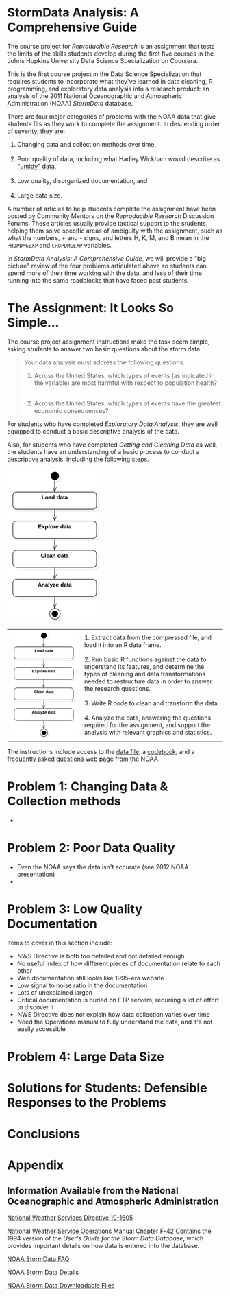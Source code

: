 # StormData Analysis: A Comprehensive Guide

The course project for *Reproducible Research* is an assignment that tests the limits of the skills students develop during the first five courses in the Johns Hopkins University Data Science Specialization on Coursera.

This is the first course project in the Data Science Specialization that requires students to incorporate what they've learned in data cleaning, R programming, and exploratory data analysis into a research product: an analysis of the 2011 National Oceanographic and Atmospheric Administration (NOAA) *StormData* database.

There are four major categories of problems with the NOAA data that give students fits as they work to complete the assignment. In descending order of severity, they are:

1. Changing data and collection methods over time, <br><br>
2. Poor quality of data, including what Hadley Wickham would describe as ["untidy" data](http://bit.ly/2nyw5Ci), <br><br>
3. Low quality, disorganized documentation, and <br><br>
4. Large data size.

A number of articles to help students complete the assignment have been posted by Community Mentors on the *Reproducible Research* Discussion Forums. These articles usually provide tactical support to the students, helping them solve specific areas of ambiguity with the assignment, such as what the numbers, + and - signs, and letters H, K, M, and B mean in the `PROPDMGEXP` and `CROPDMGEXP` variables.

In *StormData Analysis: A Comprehensive Guide*, we will provide a "big picture" review of the four problems articulated above so students can spend more of their time working with the data, and less of their time running into the same roadblocks that have faced past students.

# The Assignment: It Looks So Simple...

The course project assignment instructions make the task seem simple, asking students to answer two basic questions about the storm data.

> Your data analysis must address the following questions:
>
> 1. Across the United States, which types of events (as indicated in the  variable) are most harmful with respect to population health?<br><br>
>
> 2. Across the United States, which types of events have the greatest economic consequences?

For students who have completed *Exploratory Data Analysis*, they are well equipped to conduct a basic descriptive analysis of the data.

Also, for students who have completed *Getting and Cleaning Data* as well, the students have an understanding of a basic process to conduct a descriptive analysis, including the following steps.

<img src="./images/repdata-stormDataGuide01.png">

<table>
<col width="300">
<col width="500">
<tr><td>
<img src="./images/repdata-stormDataGuide01.png"></td><td>1. Extract data from the compressed file, and load it into an R data frame.<br><br>
2. Run basic R functions against the data to understand its features, and determine the types of cleaning and data transformations needed to restructure data in order to answer the research questions.<br><br>
3. Write R code to clean and transform the data.<br><br>
4. Analyze the data, answering the questions required for the assignment, and support the analysis with relevant graphics and statistics.  </td></tr>
</table>

The instructions include access to the [data file](https://d396qusza40orc.cloudfront.net/repdata%2Fdata%2FStormData.csv.bz2), a [codebook](https://d396qusza40orc.cloudfront.net/repdata%2Fpeer2_doc%2Fpd01016005curr.pdf), and a [frequently asked questions web page](https://d396qusza40orc.cloudfront.net/repdata%2Fpeer2_doc%2FNCDC%20Storm%20Events-FAQ%20Page.pdf) from the NOAA.



# Problem 1: Changing Data & Collection methods

*

# Problem 2: Poor Data Quality

* Even the NOAA says the data isn't accurate (see 2012 NOAA presentation)
*

# Problem 3: Low Quality Documentation

Items to cover in this section include:

* NWS Directive is both too detailed and not detailed enough
* No useful index of how different pieces of documentation relate to each other
* Web documentation still looks like 1995-era website
* Low signal to noise ratio in the documentation
* Lots of unexplained jargon
* Critical documentation is buried on FTP servers, requriing a lot of effort to discover it
* NWS Directive does not explain how data collection varies over time
* Need the Operations manual to fully understand the data, and it's not easily accessible

# Problem 4: Large Data Size

# Solutions for Students: Defensible Responses to the Problems

# Conclusions

# Appendix

## Information Available from the National Oceanographic and Atmospheric Administration

[National Weather Services Directive 10-1605](https://www.ncdc.noaa.gov/stormevents/pd01016005curr.pdf)

[National Weather Service Operations Manual Chapter F-42](http://www.nws.noaa.gov/wsom/manual/archives/NF429405.HTML) Contains the 1994 version of the *User's Guide for the Storm Data Database*, which provides important details on how data is entered into the database.

[NOAA StormData FAQ](https://www.ncdc.noaa.gov/stormevents/faq.jsp)

[NOAA Storm Data Details](https://www.ncdc.noaa.gov/stormevents/details.jsp)

[NOAA Storm Data Downloadable Files](https://www1.ncdc.noaa.gov/pub/data/swdi/stormevents/)

##
